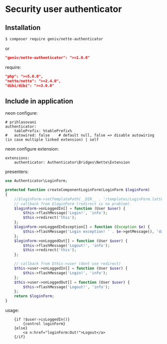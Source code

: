Security user authenticator
===========================

Installation
------------

```sh
$ composer require geniv/nette-authenticator
```
or
```json
"geniv/nette-authenticator": ">=1.0.0"
```

require:
```json
"php": ">=5.6.0",
"nette/nette": ">=2.4.0",
"dibi/dibi": ">=3.0.0"
```

Include in application
----------------------
neon configure:
```neon
# prihlasovani
authenticator:
    tablePrefix: %tablePrefix%
#   autowired: false    # default null, false => disable autowiring (in case multiple linked extension) | self
```

neon configure extension:
```neon
extensions:
    authenticator: Authenticator\Bridges\Nette\Extension
```

presenters:
```php
use Authenticator\LoginForm;

protected function createComponentLoginForm(LoginForm $loginForm)
{
    //$loginForm->setTemplatePath(__DIR__ . '/templates/LoginForm.latte');
    // callback from $loginForm (redirect is no problem)
    $loginForm->onLoggedIn[] = function (User $user) {
        $this->flashMessage('Login!', 'info');
        $this->redirect('this');
    };
    $loginForm->onLoggedInException[] = function (Exception $e) {
        $this->flashMessage('Login exception! ' . $e->getMessage(), 'danger');
    };
    $loginForm->onLoggedOut[] = function (User $user) {
        $this->flashMessage('Logout!', 'info');
        $this->redirect('this');
    };

    // callback from $this->user (dont use redirect)
    $this->user->onLoggedIn[] = function (User $user) {
        $this->flashMessage('Login!', 'info');
    };
    $this->user->onLoggedOut[] = function (User $user) {
        $this->flashMessage('Logout!', 'info');
    };
    return $loginForm;
}
```

usage:
```latte
    {if !$user->isLoggedIn()}
        {control loginForm}
    {else}
        <a n:href="loginForm:Out!">Logout</a>
    {/if}
```
